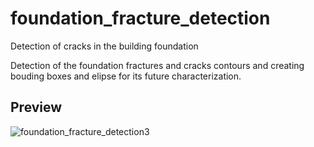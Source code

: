 # foundation_fracture_detection
Detection of cracks in the building foundation

Detection of the foundation fractures and cracks contours and creating bouding boxes and elipse for its future characterization.

## Preview

![foundation_fracture_detection3](https://user-images.githubusercontent.com/106553826/236075992-9276a4c9-f503-41ae-8bc2-893930e53395.png)
